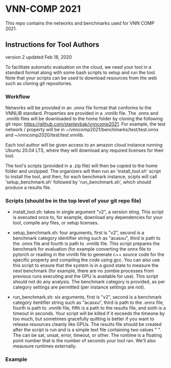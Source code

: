 # VNN-COMP 2021 

This repo contains the networks and benchmarks used for VNN COMP 2021.

## Instructions for Tool Authors
version 2
updated Feb 18, 2020

To facilitate automatic evaluation on the cloud, we need your tool in a standard format along with some bash scripts to setup and run the tool. Note that your scripts can be used to download resources from the web such as cloning git repositories.

### Workflow
Networks will be provided in an .onnx file format that conforms to the VNNLIB standard. Properties are provided in a .vnnlib file. The .onnx and .vnnlib files will be downloaded to the home folder by cloning the following git repo: https://github.com/stanleybak/vnncomp2021. For example, the test network / property will be in ~/vnncomp2021/benchmarks/test/test.onnx and ~/vnncomp2020/test/test.vnnlib.

Each tool author will be given access to an amazon cloud instance running Ubuntu 20.04 LTS, where they will download any required licenses for their tool. 

The tool's scripts (provided in a .zip file) will then be copied to the home folder and unzipped. The organizers will then run an 'install_tool.sh' script to install the tool, and then, for each benchmark instance, scipts will call 'setup_benchmark.sh' followed by 'run_benchmark.sh', which should produce a results file.

 
### Scripts (should be in the top level of your git repo file)

* install_tool.sh: takes in single argument "v2", a version sting. This script is executed once to, for example, download any dependencies for your tool, compile any files, or setup licenses.

* setup_benchmark.sh: four arguments, first is "v2", second is a benchmark category identifier string such as "acasxu", third is path to the .onnx file and fourth is path to .vnnlib file. This script prepares the benchmark for evaluation (for example converting the onnx file to pytorch or reading in the vnnlib file to generate c++ source code for the specific property and compiling the code using gcc. You can also use this script to ensure that the system is in a good state to measure the next benchmark (for example, there are no zombie processes from previous runs executing and the GPU is available for use). This script should not do any analysis. The benchmark category is provided, as per category settings are permitted (per instance settings are not).

* run_benchmark.sh: six arguments, first is "v2", second is a benchmark category itentifier string such as "acasxu", third is path to the .onnx file, fourth is path to .vnnlib file, fifth is a path to the results file, and sixth is a timeout in seconds. Your script will be killed if it exceeds the timeone by too much, but sometimes gracefully quitting is better if you want to release resources cleanly like GPUs. The results file should be created after the script is run and is a simple text file containing two values "<result> <runtime>". The <result> can be sat, unsat, error, timeout, or other. The runtime is a floating point number that is the number of seconds your tool ran. We'll also meausure runtimes externally.

### Example

